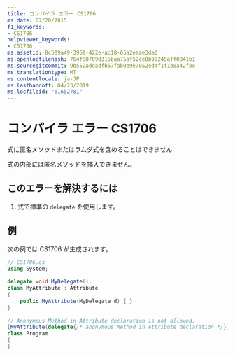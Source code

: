 ```yaml
---
title: コンパイラ エラー CS1706
ms.date: 07/20/2015
f1_keywords:
- CS1706
helpviewer_keywords:
- CS1706
ms.assetid: 8c589a49-3959-422e-ac18-65a2eaae3da0
ms.openlocfilehash: 764f58709d315baa75af52ce8b99245aff0841b1
ms.sourcegitcommit: 9b552addadfb57fab0b9e7852ed4f1f1b8a42f8e
ms.translationtype: MT
ms.contentlocale: ja-JP
ms.lasthandoff: 04/23/2019
ms.locfileid: "61652781"
---
```

# <a name="compiler-error-cs1706"></a>コンパイラ エラー CS1706
式に匿名メソッドまたはラムダ式を含めることはできません  
  
 式の内部には匿名メソッドを挿入できません。  
  
## <a name="to-correct-this-error"></a>このエラーを解決するには  
  
1. 式で標準の `delegate` を使用します。  
  
## <a name="example"></a>例  
 次の例では CS1706 が生成されます。  
  
```csharp  
// CS1706.cs  
using System;  
  
delegate void MyDelegate();  
class MyAttribute : Attribute  
{  
    public MyAttribute(MyDelegate d) { }  
}  
  
// Anonymous Method in Attribute declaration is not allowed.  
[MyAttribute(delegate{/* anonymous Method in Attribute declaration */})]  // CS1706  
class Program  
{  
}  
```
